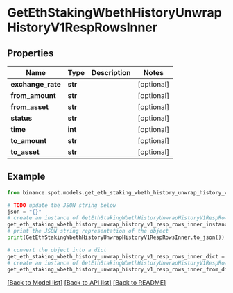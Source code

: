 # GetEthStakingWbethHistoryUnwrapHistoryV1RespRowsInner


## Properties

Name | Type | Description | Notes
------------ | ------------- | ------------- | -------------
**exchange_rate** | **str** |  | [optional] 
**from_amount** | **str** |  | [optional] 
**from_asset** | **str** |  | [optional] 
**status** | **str** |  | [optional] 
**time** | **int** |  | [optional] 
**to_amount** | **str** |  | [optional] 
**to_asset** | **str** |  | [optional] 

## Example

```python
from binance.spot.models.get_eth_staking_wbeth_history_unwrap_history_v1_resp_rows_inner import GetEthStakingWbethHistoryUnwrapHistoryV1RespRowsInner

# TODO update the JSON string below
json = "{}"
# create an instance of GetEthStakingWbethHistoryUnwrapHistoryV1RespRowsInner from a JSON string
get_eth_staking_wbeth_history_unwrap_history_v1_resp_rows_inner_instance = GetEthStakingWbethHistoryUnwrapHistoryV1RespRowsInner.from_json(json)
# print the JSON string representation of the object
print(GetEthStakingWbethHistoryUnwrapHistoryV1RespRowsInner.to_json())

# convert the object into a dict
get_eth_staking_wbeth_history_unwrap_history_v1_resp_rows_inner_dict = get_eth_staking_wbeth_history_unwrap_history_v1_resp_rows_inner_instance.to_dict()
# create an instance of GetEthStakingWbethHistoryUnwrapHistoryV1RespRowsInner from a dict
get_eth_staking_wbeth_history_unwrap_history_v1_resp_rows_inner_from_dict = GetEthStakingWbethHistoryUnwrapHistoryV1RespRowsInner.from_dict(get_eth_staking_wbeth_history_unwrap_history_v1_resp_rows_inner_dict)
```
[[Back to Model list]](../README.md#documentation-for-models) [[Back to API list]](../README.md#documentation-for-api-endpoints) [[Back to README]](../README.md)


